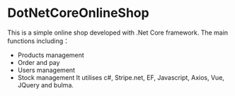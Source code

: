 # DotNetCoreOnlineShop
This is a simple online shop developed with .Net Core framework.
The main functions including：
- Products management
- Order and pay
- Users management
- Stock management
It utilises c#, Stripe.net, EF, Javascript, Axios, Vue,  JQuery and bulma.
